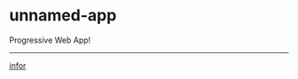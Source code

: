 # unnamed-app
Progressive Web App! 


----
[infor](https://www.theverge.com/circuitbreaker/2018/4/11/17207964/web-apps-quality-pwa-webassembly-houdini)
